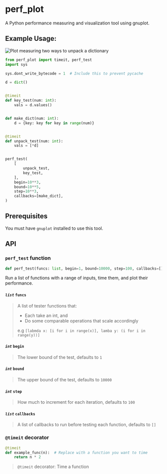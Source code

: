 # perf_plot

A Python performance measuring and visualization tool using gnuplot.

## Example Usage:

![Plot measuring two ways to unpack a dictionary](https://media.discordapp.net/attachments/566419626758504452/1196988560990011483/image.png?ex=65c2dbf7&is=65b066f7&hm=ff36728ddb780172fb0153b34f8321e3bd268a4864923a4328c2404f9dff3a71&=&format=webp&quality=lossless)

```python
from perf_plot import timeit, perf_test
import sys

sys.dont_write_bytecode = 1  # Include this to prevent pycache

d = dict()


@timeit
def key_test(num: int):
    vals = d.values()


def make_dict(num: int):
    d = {key: key for key in range(num)}


@timeit
def unpack_test(num: int):
    vals = [*d]


perf_test(
    [
        unpack_test,
        key_test,
    ],
    begin=10**3,
    bound=10**5,
    step=10**3,
    callbacks=[make_dict],
)
```

## Prerequisites

You must have `gnuplot` installed to use this tool.

## API

### `perf_test` function

```python
def perf_test(funcs: list, begin=1, bound=10000, step=100, callbacks=[]):
```

Run a list of functions with a range of inputs, time them, and plot their
performance.

#### _`list`_ **`funcs`**

> A list of tester functions that:
>
> - Each take an int, and
> - Do some comparable operations that scale accordingly
>
> e.g `[labmda x: [i for i in range(x)], lamba y: (i for i in range(y))]`

#### _`int`_ **`begin`**

> The lower bound of the test, defaults to `1`

#### _`int`_ **`bound`**

> The upper bound of the test, defaults to `10000`

#### _`int`_ **`step`**

> How much to increment for each iteration, defaults to `100`

#### _`list`_ **`callbacks`**

> A list of callbacks to run before testing each function, defaults to `[]`

### `@timeit` decorator

```python
@timeit
def example_func(n):  # Replace with a function you want to time
    return n * 2
```

> `@timeit` decorator: Time a function
